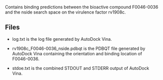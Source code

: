 Contains binding predictions between the bioactive compound F0046-0036 and the nside search space on the virulence factor rv1908c.

## Files

- log.txt is the log file generated by AutoDock Vina.

- rv1908c_F0046-0036_nside.pdbqt is the PDBQT file generated by AutoDock Vina containing the orientation and binding location of F0046-0036.

- stdoe.txt is the combined STDOUT and STDERR output of AutoDock Vina.

